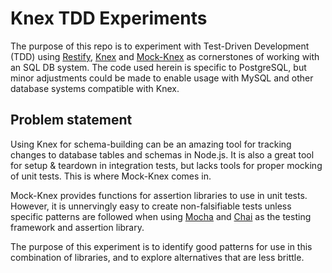 # Knex TDD Experiments

The purpose of this repo is to experiment with Test-Driven Development (TDD) using [Restify](https://www.npmjs.com/package/restify), [Knex](https://www.npmjs.com/package/knex) and [Mock-Knex](https://www.npmjs.com/package/mock-knex) as cornerstones of working with an SQL DB system. The code used herein is specific to PostgreSQL, but minor adjustments could be made to enable usage with MySQL and other database systems compatible with Knex.

## Problem statement

Using Knex for schema-building can be an amazing tool for tracking changes to database tables and schemas in Node.js. It is also a great tool for setup & teardown in integration tests, but lacks tools for proper mocking of unit tests. This is where Mock-Knex comes in.

Mock-Knex provides functions for assertion libraries to use in unit tests. However, it is unnervingly easy to create non-falsifiable tests unless specific patterns are followed when using [Mocha](https://www.npmjs.com/package/mocha) and [Chai](https://www.npmjs.com/package/chai) as the testing framework and assertion library. 

The purpose of this experiment is to identify good patterns for use in this combination of libraries, and to explore alternatives that are less brittle.